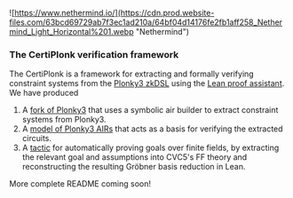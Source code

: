 ![https://www.nethermind.io/](https://cdn.prod.website-files.com/63bcd69729ab7f3ec1ad210a/64bf04d14176fe2fb1aff258_Nethermind_Light_Horizontal%201.webp "Nethermind")

### The CertiPlonk verification framework

The CertiPlonk is a framework for extracting and formally verifying constraint systems from the [Plonky3 zkDSL](https://github.com/Plonky3/Plonky3) using the [Lean proof assistant](https://lean-lang.org/).
We have produced
1. A [fork of Plonky3](https://github.com/NethermindEth/Plonky3) that uses a symbolic air builder to extract constraint systems from Plonky3.
2. A [model of Plonky3 AIRs](https://github.com/NethermindEth/LeanZKCircuit-Plonky3) that acts as a basis for verifying the extracted circuits.
3. A [tactic](https://github.com/NethermindEth/FF_CVC5_Lean) for automatically proving goals over finite fields, by extracting the relevant goal and assumptions into CVC5's FF theory and reconstructing the resulting Gröbner basis reduction in Lean. 

More complete README coming soon! 
